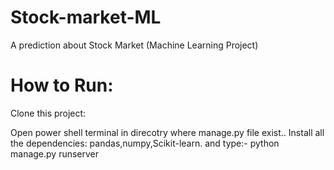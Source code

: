 # Stock-market-ML
A prediction about Stock Market (Machine Learning Project)
# How to Run:
Clone this project:

Open power shell terminal in direcotry where manage.py file exist..
Install all the dependencies: pandas,numpy,Scikit-learn.
and type:- python manage.py runserver
